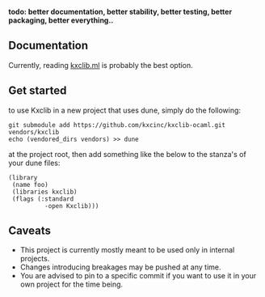**todo: better documentation, better stability, better testing, better packaging, better everything..**

## Documentation

Currently, reading [kxclib.ml](kxclib.ml) is probably the best option.

## Get started

to use Kxclib in a new project that uses dune, simply do the following:

```
git submodule add https://github.com/kxcinc/kxclib-ocaml.git vendors/kxclib
echo (vendored_dirs vendors) >> dune
```
at the project root, then add something like the below to the stanza's of your dune files:

```
(library
 (name foo)
 (libraries kxclib)
 (flags (:standard
          -open Kxclib)))
```

## Caveats

- This project is currently mostly meant to be used only in internal projects.
- Changes introducing breakages may be pushed at any time.
- You are advised to pin to a specific commit if you want to use it in your own project for the time being.

